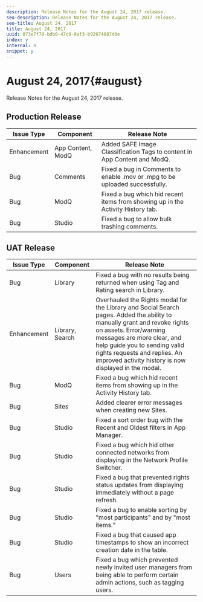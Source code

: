 ```yaml
---
description: Release Notes for the August 24, 2017 release.
seo-description: Release Notes for the August 24, 2017 release.
seo-title: August 24, 2017
title: August 24, 2017
uuid: 873e7f78-bdb0-47c0-8af3-b92674887d0e
index: y
internal: n
snippet: y
---
```


# August 24, 2017{#august}

Release Notes for the August 24, 2017 release.

## Production Release

| **Issue Type** |**Component** |**Release Note** |
|---|---|---|
|  Enhancement | App Content, ModQ | Added SAFE Image Classification Tags to content in App Content and ModQ. |
|  Bug | Comments | Fixed a bug in Comments to enable .mov or .mpg to be uploaded successfully.  |
|  Bug | ModQ | Fixed a bug which hid recent items from showing up in the Activity History tab. |
|  Bug | Studio | Fixed a bug to allow bulk trashing comments. |

## UAT Release

| **Issue Type** |**Component** |**Release Note** |
|---|---|---|
|  Bug | Library | Fixed a bug with no results being returned when using Tag and Rating search in Library. |
|  Enhancement | Library, Search | Overhauled the Rights modal for the Library and Social Search pages. Added the ability to manually grant and revoke rights on assets. Error/warning messages are more clear, and help guide you to sending valid rights requests and replies. An improved activity history is now displayed in the modal. |
|  Bug | ModQ | Fixed a bug which hid recent items from showing up in the Activity History tab. |
|  Bug | Sites | Added clearer error messages when creating new Sites. |
|  Bug | Studio | Fixed a sort order bug with the Recent and Oldest filters in App Manager. |
|  Bug | Studio | Fixed a bug which hid other connected networks from displaying in the Network Profile Switcher. |
|  Bug | Studio | Fixed a bug that prevented rights status updates from displaying immediately without a page refresh. |
|  Bug | Studio | Fixed a bug to enable sorting by "most participants" and by "most items." |
|  Bug | Studio | Fixed a bug that caused app timestamps to show an incorrect creation date in the table. |
|  Bug | Users | Fixed a bug which prevented newly invited user managers from being able to perform certain admin actions, such as tagging users. |

